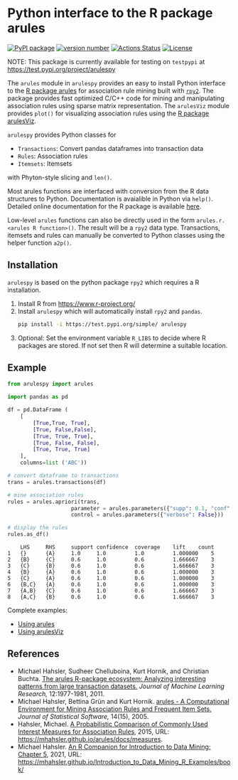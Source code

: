 # Python interface to the R package arules

[![PyPI
package](https://img.shields.io/badge/pip%20install-arulespy-brightgreen)](https://pypi.org/project/arulespy/)
[![version
number](https://img.shields.io/pypi/v/arulespy?color=green&label=version)](https://github.com/mhahsler/arulespy/releases)
[![Actions
Status](https://github.com/mhahsler/arulespy/workflows/Test/badge.svg)](https://github.com/mhahsler/arulespy/actions)
[![License](https://img.shields.io/github/license/mhahsler/arulespy)](https://github.com/mhahsler/arulespy/blob/main/LICENSE)

NOTE: This package is currently available for testing  on `testpypi` at https://test.pypi.org/project/arulespy

The `arules` module in `arulespy` provides an easy to install Python interface to the 
[R package arules](https://github.com/mhahsler/arules) for association rule mining built with [`rpy2`](https://pypi.org/project/rpy2/). 
The package provides fast optimized C/C++ code for 
mining and manipulating association rules using sparse matrix representation. 
The `arulesViz` module provides `plot()` for visualizing association rules using
the [R package arulesViz](https://github.com/mhahsler/arulesViz).


`arulespy` provides Python classes
for

-   `Transactions`: Convert pandas dataframes into transaction data
-   `Rules`: Association rules
-   `Itemsets`: Itemsets

with Phyton-style slicing and `len()`. 

Most arules functions are
interfaced with conversion from the R data structures to Python.
Documentation is avaialible in Python via `help()`. Detailed online documentation
for the R package is available [here](https://mhahsler.r-universe.dev/arules/doc/manual.html). 

Low-level `arules` functions can also be directly used in the form 
`arules.r.<arules R function>()`. The result will be a `rpy2` data type.
Transactions, itemsets and rules can manually be converted to Python
classes using the helper function `a2p()`.

## Installation

`arulespy` is based on the python package `rpy2` which requires a R installation.

1. Install R from https://www.r-project.org/
2. Install `arulespy` which will automatically install `rpy2` and `pandas`.
    ``` sh
    pip install -i https://test.pypi.org/simple/ arulespy
    ```
3. Optional: Set the environment variable `R_LIBS` to decide where R packages are stored. If not set then 
  R will determine a suitable location.

## Example

``` python
from arulespy import arules

import pandas as pd

df = pd.DataFrame (
    [
        [True,True, True],
        [True, False,False],
        [True, True, True],
        [True, False, False],
        [True, True, True]
    ],
    columns=list ('ABC')) 

# convert dataframe to transactions
trans = arules.transactions(df)

# mine association rules
rules = arules.apriori(trans,
                    parameter = arules.parameters({"supp": 0.1, "conf": 0.8}), 
                    control = arules.parameters({"verbose": False}))  

# display the rules
rules.as_df()
```

```
	LHS	    RHS     support	confidence	coverage	lift	count
1	{}      {A}	    1.0     1.0	        1.0	        1.000000	5
2	{B}     {C}	    0.6	    1.0	        0.6	        1.666667	3
3	{C}     {B}	    0.6	    1.0	        0.6	        1.666667	3
4	{B}     {A}	    0.6	    1.0	        0.6	        1.000000	3
5	{C}     {A}	    0.6	    1.0	        0.6	        1.000000	3
6	{B,C}   {A}	    0.6	    1.0	        0.6	        1.000000	3
7	{A,B}   {C}	    0.6	    1.0	        0.6	        1.666667	3
8	{A,C}   {B}	    0.6	    1.0	        0.6	        1.666667	3
```

Complete examples:
  * [Using arules](https://mhahsler.github.io/arulespy/examples/arules.html)
  * [Using arulesViz](https://mhahsler.github.io/arulespy/examples/arulesViz.html)


## References

- Michael Hahsler, Sudheer Chelluboina, Kurt Hornik, and Christian
  Buchta. [The arules R-package ecosystem: Analyzing interesting
  patterns from large transaction
  datasets.](https://jmlr.csail.mit.edu/papers/v12/hahsler11a.html)
  *Journal of Machine Learning Research,* 12:1977-1981, 2011.
- Michael Hahsler, Bettina Grün and Kurt Hornik. [arules - A
  Computational Environment for Mining Association Rules and Frequent
  Item Sets.](https://dx.doi.org/10.18637/jss.v014.i15) *Journal of
  Statistical Software,* 14(15), 2005.
- Hahsler, Michael. [A Probabilistic Comparison of Commonly Used
  Interest Measures for Association
  Rules](https://mhahsler.github.io/arules/docs/measures), 2015, URL:
  <https://mhahsler.github.io/arules/docs/measures>.
- Michael Hahsler. [An R Companion for Introduction to Data Mining:
  Chapter
  5](https://mhahsler.github.io/Introduction_to_Data_Mining_R_Examples/book/association-analysis-basic-concepts-and-algorithms.html),
  2021, URL:
  <https://mhahsler.github.io/Introduction_to_Data_Mining_R_Examples/book/>

